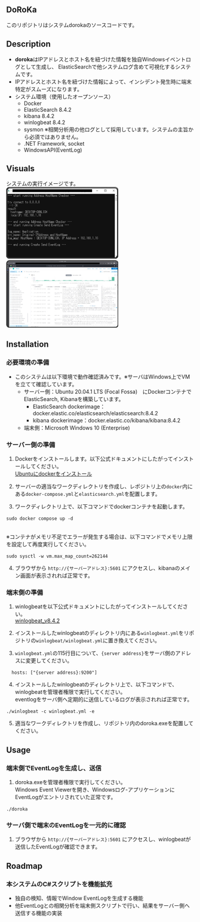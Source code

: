 ## DoRoKa
このリポジトリはシステムdorokaのソースコードです。

## Description
- **doroka**はIPアドレスと​ホスト名を紐づけた情報を独自Windowsイベントログとして生成し、
ElasticSearchで他システムログ含めて可視化するシステムです。
- IPアドレスと​ホスト名を紐づけた情報によって、インシデント発生時に​端末特定が​スムーズになります。
- システム環境（使用したオープンソース）
  - Docker
  - ElasticSearch 8.4.2
  - kibana 8.4.2
  - winlogbeat 8.4.2
  - sysmon ※相関分析用の他ログとして採用しています。システムの主旨から必須ではありません。
  - .NET Framework, socket
  - WindowsAPI(EventLog)

## Visuals
システムの実行イメージです。<br>
<img width="300px" alt="suggest" src="README_images/script_run.jpg">
<img width="300px" alt="stats" src="README_images/kibana.jpg">

## Installation
### 必要環境の準備
- このシステムは以下環境で動作確認済みです。※サーバはWindows上でVMを立てて確認しています。
  - サーバー側：Ubuntu 20.04.1 LTS (Focal Fossa)　にDockerコンテナでElasticSearch, Kibanaを構築しています。
    - ElasticSearch dockerimage：docker.elastic.co/elasticsearch/elasticsearch:8.4.2
    - kibana dockerimage：docker.elastic.co/kibana/kibana:8.4.2
  - 端末側：Microsoft Windows 10 (Enterprise)

### サーバー側の準備
1. Dockerをインストールします。以下公式ドキュメントにしたがってインストールしてください。
<br>[Ubuntuにdockerをインストール](https://docs.docker.jp/desktop/install/ubuntu.html)

2. サーバーの適当なワークディレクトリを作成し、レポジトリ上の`docker`内にある`docker-compose.yml`と`elasticsearch.yml`を配置します。

3. ワークディレクトリ上で、以下コマンドでdockerコンテナを起動します。
```
sudo docker compose up -d
```
<br>※コンテナがメモリ不足でエラーが発生する場合は、以下コマンドでメモリ上限を設定して再度実行してください。
```
sudo sysctl -w vm.max_map_count=262144
```

4. ブラウザから `http://{サーバーアドレス}:5601` にアクセスし、kibanaのメイン画面が表示されれば正常です。

### 端末側の準備
1. winlogbeatを以下公式ドキュメントにしたがってインストールしてください。
<br>[winlogbeat_v8.4.2](https://www.elastic.co/guide/en/beats/winlogbeat/current/winlogbeat-installation-configuration.html)

2. インストールしたwinlogbeatのディレクトリ内にある`winlogbeat.yml`をリポジトリの`winlogbeat/winlogbeat.yml`に置き換えてください。

3. `winlogbeat.yml`の115行目について、`{server address}`をサーバ側のアドレスに変更してください。
```
  hosts: ["{server address}:9200"]
```

4. インストールしたwinlogbeatのディレクトリ上で、以下コマンドで、winlogbeatを管理者権限で実行してください。
<br>eventlogをサーバ側へ定期的に送信しているログが表示されれば正常です。
```
./winlogbeat -c winlogbeat.yml -e
``` 

5. 適当なワークディレクトリを作成し、リポジトリ内のdoroka.exeを配置してください。

## Usage
### 端末側でEventLogを生成し、送信
1. doroka.exeを管理者権限で実行してください。
<br>Windows Event Viewerを開き、Windowsログ-アプリケーションにEventLogがエントリされていた正常です。
```
./doroka
```

### サーバ側で端末のEventLogを一元的に確認
1. ブラウザから `http://{サーバーアドレス}:5601` にアクセスし、winlogbeatが送信したEventLogが確認できます。

## Roadmap
### 本システムのC#スクリプトを機能拡充
- 独自の検知、情報でWindow EventLogを生成する機能
- 他EventLogとの相関分析を端末側スクリプトで行い、結果をサーバー側へ送信する機能の実装
